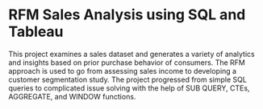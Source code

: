 # RFM Sales Analysis using SQL and Tableau
This project examines a sales dataset and generates a variety of analytics and insights based on prior purchase behavior of consumers. The RFM approach is used to go from assessing sales income to developing a customer segmentation study. The project progressed from simple SQL queries to complicated issue solving with the help of SUB QUERY, CTEs, AGGREGATE, and WINDOW functions. 
